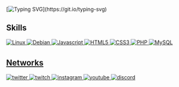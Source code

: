 [![Typing SVG](https://readme-typing-svg.herokuapp.com?color=357b5c&lines=Hi+!+Im+ivn;Visit+my+website+%3A+winveer.com+;And+enjoy+it+!)](https://git.io/typing-svg)

## Skills
<a href="#" target="_blank">
<img alt="Linux" src="https://img.shields.io/badge/Linux-357b5c?style=for-the-badge&logo=linux&logoColor=121212" style="margin-bottom: 5px;"/>
</a>
<a href="#" target="_blank">
<img alt="Debian" src="https://img.shields.io/badge/debian-357b5c?style=for-the-badge&logo=debian&logoColor=121212" style="margin-bottom: 5px;"/>
</a>
<a href="#" target="_blank">
<img alt="Javascript" src="https://img.shields.io/badge/javascript-357b5c?style=for-the-badge&logo=javascript&logoColor=121212" style="margin-bottom: 5px;"/>
</a>
<a href="#" target="_blank">
<img alt="HTML5" src="https://img.shields.io/badge/html5-357b5c.svg?style=for-the-badge&logo=html5&logoColor=121212" style="margin-bottom: 5px;"/>
</a>
<a href="#" target="_blank">
<img alt="CSS3" src="https://img.shields.io/badge/css3-357b5c.svg?style=for-the-badge&logo=css3&logoColor=121212" style="margin-bottom: 5px;"/>
</a>
<a href="#" target="_blank">
<img alt="PHP" src="https://img.shields.io/badge/php-357b5c?style=for-the-badge&logo=php&logoColor=121212" style="margin-bottom: 5px;"/>
</a>
<a href="#" target="_blank">
<img alt="MySQL" src="https://img.shields.io/badge/mysql-357b5c.svg?style=for-the-badge&logo=mysql&logoColor=121212" style="margin-bottom: 5px;"/>
<br/>

## Networks
<a href="https://twitter.com/inverssed" target="_blank">
<img src=https://img.shields.io/badge/twitter-121212.svg?&style=for-the-badge&logo=twitter&logoColor=357b5c alt=twitter style="margin-bottom: 5px;" />
</a>
<a href="https://twitch.com/inverssed" target="_blank">
<img src=https://img.shields.io/badge/twitch-121212.svg?&style=for-the-badge&logo=twitch&logoColor=357b5c alt=twitch style="margin-bottom: 5px;" />
</a>
<a href="https://www.instagram.com/c/inverssed/" target="_blank">
<img src=https://img.shields.io/badge/instagram-121212.svg?&style=for-the-badge&logo=instagram&logoColor=357b5c alt=instagram style="margin-bottom: 5px;" /> 
</a>
<a href="https://www.youtube.com/c/inverssed/" target="_blank">
<img src=https://img.shields.io/badge/youtube-121212.svg?&style=for-the-badge&logo=youtube&logoColor=357b5c alt=youtube style="margin-bottom: 5px;" />
</a>  
<a href="https://discord.gg/orange" target="_blank">
<img src=https://img.shields.io/badge/discord-121212.svg?&style=for-the-badge&logo=discord&logoColor=357b5c alt=discord style="margin-bottom: 5px;" />
</a> 
<br/>   
